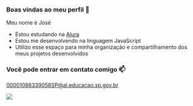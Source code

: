 ### Boas vindas ao meu perfil 🖤

Meu nome é José
- Estou estudando na [Alura](https://www.alura.com.br)
- Estou me desenvolvendo na linguagem JavaScript
- Utilizo esse espaço para minha organização e compartilhamento dos meus projetos desenvolvidos

### Você pode entrar em contato comigo 📫

00001086339058SP@al.educacao.sp.gov.br

![](https://media1.tenor.com/m/3PfA-mZ_gYIAAAAd/crossfit-fitness.gif)
